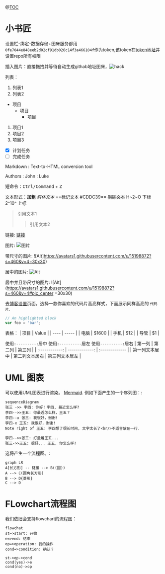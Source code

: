 @[TOC](这里写自定义目录标题)

# 小书匠
设置栏-绑定-数据存储+图床服务都用`0fe7044e848eeb2d02cf91db026c14f3a466104f`作为token,该token在[token地址](https://github.com/settings/tokens)并设置repo所有权限

插入图片：直接拖拽并等待自动生成githab地址图床，![hack](https://www.github.com/OneJane/blog/raw/master/小书匠/hack.png)
 
列表：
 1. 列表1
 2. 列表2

- 项目
  - 项目
    - 项目

1. 项目1
2. 项目2
3. 项目3

- [x] 计划任务
- [ ] 完成任务

Markdown
:  Text-to-HTML conversion tool

Authors
:  John
:  Luke

短命令：<kbd>Ctrl/Command</kbd> + <kbd>Z</kbd>
 
文本形式：**加粗**  *斜体文本*  ==标记文本 #CDDC39== ~~删除文本~~  H~2~O 下标 2^10^ 上标

> 引用文本1
> > 引用文本2

链接: [链接](https://github.com/OneJane)

图片: ![图片](https://avatars1.githubusercontent.com/u/15198872?s=460&v=4)

带尺寸的图片: ![Alt]https://avatars1.githubusercontent.com/u/15198872?s=460&v=4=30x30)

居中的图片: ![Alt](https://avatars1.githubusercontent.com/u/15198872?s=460&v=4#pic_center)

居中并且带尺寸的图片: ![Alt](https://avatars1.githubusercontent.com/u/15198872?s=460&v=4#pic_center =30x30)

去[博客设置](https://mp.csdn.net/configure)页面，选择一款你喜欢的代码片高亮样式，下面展示同样高亮的 `代码片`.
```javascript
// An highlighted block
var foo = 'bar';
```
 
表格：
| 项目 | Value |
| ---- | ----- |
| 电脑 | $1600 |
| 手机 | $12   |
| 导管 | $1    |
 
使用`:---------:`居中
使用`:----------`居左
使用`----------:`居右
|     第一列     |         第二列 | 第三列         |
| :------------: | -------------: | :------------- |
| 第一列文本居中 | 第二列文本居右 | 第三列文本居左 |
  

# UML 图表

可以使用UML图表进行渲染。 [Mermaid](https://mermaidjs.github.io/). 例如下面产生的一个序列图：:

```mermaid
sequenceDiagram
张三 ->> 李四: 你好！李四, 最近怎么样?
李四-->>王五: 你最近怎么样，王五？
李四--x 张三: 我很好，谢谢!
李四-x 王五: 我很好，谢谢!
Note right of 王五: 李四想了很长时间, 文字太长了<br/>不适合放在一行.

李四-->>张三: 打量着王五...
张三->>王五: 很好... 王五, 你怎么样?
```

这将产生一个流程图。:

```mermaid
graph LR
A[长方形] -- 链接 --> B((圆))
A --> C(圆角长方形)
B --> D{菱形}
C --> D
```

# FLowchart流程图

我们依旧会支持flowchart的流程图：
```mermaid
flowchat
st=>start: 开始
e=>end: 结束
op=>operation: 我的操作
cond=>condition: 确认？

st->op->cond
cond(yes)->e
cond(no)->op
``` 
 